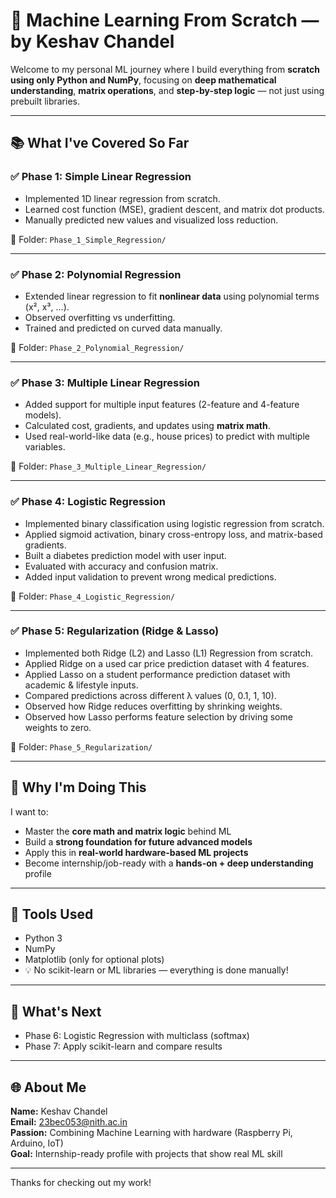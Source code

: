 # 🤖 Machine Learning From Scratch — by Keshav Chandel

Welcome to my personal ML journey where I build everything from **scratch using only Python and NumPy**, focusing on **deep mathematical understanding**, **matrix operations**, and **step-by-step logic** — not just using prebuilt libraries.

---

## 📚 What I've Covered So Far

### ✅ Phase 1: Simple Linear Regression

* Implemented 1D linear regression from scratch.
* Learned cost function (MSE), gradient descent, and matrix dot products.
* Manually predicted new values and visualized loss reduction.

📁 Folder: `Phase_1_Simple_Regression/`

---

### ✅ Phase 2: Polynomial Regression

* Extended linear regression to fit **nonlinear data** using polynomial terms (x², x³, ...).
* Observed overfitting vs underfitting.
* Trained and predicted on curved data manually.

📁 Folder: `Phase_2_Polynomial_Regression/`

---

### ✅ Phase 3: Multiple Linear Regression

* Added support for multiple input features (2-feature and 4-feature models).
* Calculated cost, gradients, and updates using **matrix math**.
* Used real-world-like data (e.g., house prices) to predict with multiple variables.

📁 Folder: `Phase_3_Multiple_Linear_Regression/`

---

### ✅ Phase 4: Logistic Regression

* Implemented binary classification using logistic regression from scratch.
* Applied sigmoid activation, binary cross-entropy loss, and matrix-based gradients.
* Built a diabetes prediction model with user input.
* Evaluated with accuracy and confusion matrix.
* Added input validation to prevent wrong medical predictions.

📁 Folder: `Phase_4_Logistic_Regression/`

---

### ✅ Phase 5: Regularization (Ridge & Lasso)

* Implemented both Ridge (L2) and Lasso (L1) Regression from scratch.
* Applied Ridge on a used car price prediction dataset with 4 features.
* Applied Lasso on a student performance prediction dataset with academic & lifestyle inputs.
* Compared predictions across different λ values (0, 0.1, 1, 10).
* Observed how Ridge reduces overfitting by shrinking weights.
* Observed how Lasso performs feature selection by driving some weights to zero.

📁 Folder: `Phase_5_Regularization/`

---

## 🧠 Why I'm Doing This

I want to:

* Master the **core math and matrix logic** behind ML
* Build a **strong foundation for future advanced models**
* Apply this in **real-world hardware-based ML projects**
* Become internship/job-ready with a **hands-on + deep understanding** profile

---

## 🧰 Tools Used

* Python 3
* NumPy
* Matplotlib (only for optional plots)
* 💡 No scikit-learn or ML libraries — everything is done manually!

---

## 🚀 What's Next

* Phase 6: Logistic Regression with multiclass (softmax)
* Phase 7: Apply scikit-learn and compare results

---

## 🌐 About Me

**Name:** Keshav Chandel  
**Email:** [23bec053@nith.ac.in](mailto:23bec053@nith.ac.in)  
**Passion:** Combining Machine Learning with hardware (Raspberry Pi, Arduino, IoT)  
**Goal:** Internship-ready profile with projects that show real ML skill

---

Thanks for checking out my work!
